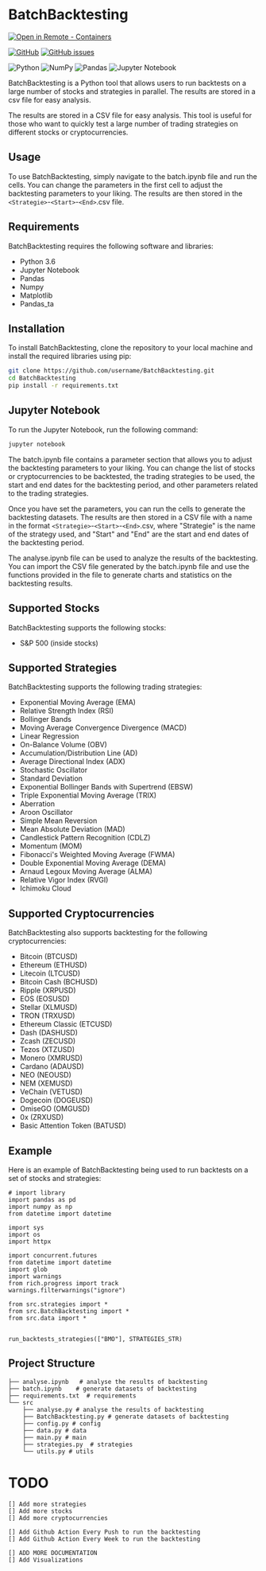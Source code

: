 # BatchBacktesting

[
    ![Open in Remote - Containers](https://img.shields.io/static/v1?label=Remote%20-%20Containers&message=Open&color=blue&logo=visualstudiocode)
](https://vscode.dev/redirect?url=vscode://ms-vscode-remote.remote-containers/cloneInVolume?url=https://github.com/godatadriven/python-devcontainer-template)

[![GitHub](https://img.shields.io/github/license/godatadriven/python-devcontainer-template?style=for-the-badge)](LICENSE.md)
[![GitHub issues](https://img.shields.io/github/issues/godatadriven/python-devcontainer-template?style=for-the-badge)](https://github.com/AlgoETS/BatchBacktesting/issues?q=is%3Aissue+is%3Aopen+sort%3Aupdated-desc)

![Python](https://img.shields.io/badge/python-3670A0?style=for-the-badge&logo=python&logoColor=ffdd54)
![NumPy](https://img.shields.io/badge/numpy-%23013243.svg?style=for-the-badge&logo=numpy&logoColor=white)
![Pandas](https://img.shields.io/badge/pandas-%23150458.svg?style=for-the-badge&logo=pandas&logoColor=white)
![Jupyter Notebook](https://img.shields.io/badge/jupyter-%23FA0F00.svg?style=for-the-badge&logo=jupyter&logoColor=white)

BatchBacktesting is a Python tool that allows users to run backtests on a large number of stocks and strategies in parallel. The results are stored in a csv file for easy analysis.

The results are stored in a CSV file for easy analysis. This tool is useful for those who want to quickly test a large number of trading strategies on different stocks or cryptocurrencies.

## Usage

To use BatchBacktesting, simply navigate to the batch.ipynb file and run the cells. You can change the parameters in the first cell to adjust the backtesting parameters to your liking. The results are then stored in the `<Strategie>`-`<Start>`-`<End>`.csv file.

## Requirements

BatchBacktesting requires the following software and libraries:

- Python 3.6
- Jupyter Notebook
- Pandas
- Numpy
- Matplotlib
- Pandas_ta

## Installation

To install BatchBacktesting, clone the repository to your local machine and install the required libraries using pip:

```bash
git clone https://github.com/username/BatchBacktesting.git
cd BatchBacktesting
pip install -r requirements.txt
```

## Jupyter Notebook

To run the Jupyter Notebook, run the following command:

```bash
jupyter notebook
```

The batch.ipynb file contains a parameter section that allows you to adjust the backtesting parameters to your liking. You can change the list of stocks or cryptocurrencies to be backtested, the trading strategies to be used, the start and end dates for the backtesting period, and other parameters related to the trading strategies.

Once you have set the parameters, you can run the cells to generate the backtesting datasets. The results are then stored in a CSV file with a name in the format `<Strategie>`-`<Start>`-`<End>`.csv, where "Strategie" is the name of the strategy used, and "Start" and "End" are the start and end dates of the backtesting period.

The analyse.ipynb file can be used to analyze the results of the backtesting. You can import the CSV file generated by the batch.ipynb file and use the functions provided in the file to generate charts and statistics on the backtesting results.

## Supported Stocks

BatchBacktesting supports the following stocks:

- S&P 500 (inside stocks)

## Supported Strategies

BatchBacktesting supports the following trading strategies:

- Exponential Moving Average (EMA)
- Relative Strength Index (RSI)
- Bollinger Bands
- Moving Average Convergence Divergence (MACD)
- Linear Regression
- On-Balance Volume (OBV)
- Accumulation/Distribution Line (AD)
- Average Directional Index (ADX)
- Stochastic Oscillator
- Standard Deviation
- Exponential Bollinger Bands with Supertrend (EBSW)
- Triple Exponential Moving Average (TRIX)
- Aberration
- Aroon Oscillator
- Simple Mean Reversion
- Mean Absolute Deviation (MAD)
- Candlestick Pattern Recognition (CDLZ)
- Momentum (MOM)
- Fibonacci's Weighted Moving Average (FWMA)
- Double Exponential Moving Average (DEMA)
- Arnaud Legoux Moving Average (ALMA)
- Relative Vigor Index (RVGI)
- Ichimoku Cloud

## Supported Cryptocurrencies

BatchBacktesting also supports backtesting for the following cryptocurrencies:

- Bitcoin (BTCUSD)
- Ethereum (ETHUSD)
- Litecoin (LTCUSD)
- Bitcoin Cash (BCHUSD)
- Ripple (XRPUSD)
- EOS (EOSUSD)
- Stellar (XLMUSD)
- TRON (TRXUSD)
- Ethereum Classic (ETCUSD)
- Dash (DASHUSD)
- Zcash (ZECUSD)
- Tezos (XTZUSD)
- Monero (XMRUSD)
- Cardano (ADAUSD)
- NEO (NEOUSD)
- NEM (XEMUSD)
- VeChain (VETUSD)
- Dogecoin (DOGEUSD)
- OmiseGO (OMGUSD)
- 0x (ZRXUSD)
- Basic Attention Token (BATUSD)

## Example

Here is an example of BatchBacktesting being used to run backtests on a set of stocks and strategies:

```
# import library
import pandas as pd
import numpy as np
from datetime import datetime

import sys
import os
import httpx

import concurrent.futures
from datetime import datetime
import glob
import warnings
from rich.progress import track
warnings.filterwarnings("ignore")

from src.strategies import *
from src.BatchBacktesting import *
from src.data import *


run_backtests_strategies(["BMO"], STRATEGIES_STR)
```

## Project Structure

```shell
├── analyse.ipynb   # analyse the results of backtesting
├── batch.ipynb    # generate datasets of backtesting
├── requirements.txt  # requirements
└── src
    ├── analyse.py # analyse the results of backtesting
    ├── BatchBacktesting.py # generate datasets of backtesting
    ├── config.py # config
    ├── data.py # data
    ├── main.py # main
    ├── strategies.py  # strategies
    └── utils.py # utils

```

# TODO
    [] Add more strategies
    [] Add more stocks
    [] Add more cryptocurrencies

    [] Add Github Action Every Push to run the backtesting
    [] Add Github Action Every Week to run the backtesting

    [] ADD MORE DOCUMENTATION
    [] Add Visualizations